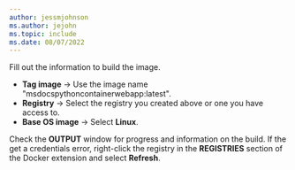 ```yaml
---
author: jessmjohnson
ms.author: jejohn
ms.topic: include
ms.date: 08/07/2022
---
```


Fill out the information to build the image.

* **Tag image**  &rarr; Use the image name "msdocspythoncontainerwebapp:latest".
* **Registry** &rarr; Select the registry you created above or one you have access to.
* **Base OS image** &rarr; Select **Linux**.

Check the **OUTPUT** window for progress and information on the build. If the get a credentials error, right-click the registry in the **REGISTRIES** section of the Docker extension and select **Refresh**.

